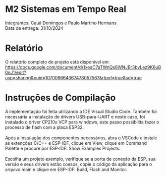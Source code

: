 # M2 Sistemas em Tempo Real

Integrantes: Cauã Domingos e Paulo Martino Hermans<br>
Data de entrega: 31/10/2024<br>

# Relatório

O relatório completo do projeto está disponível em: https://docs.google.com/document/d/1xeaC7aTWnQs8WNJBr3bvLez9K6uB0nJ1/edit?usp=sharing&ouid=107006664367478057567&rtpof=true&sd=true

# Instruções de Compilação

A implementação foi feita utilizando a IDE Visual Studio Code. Também foi necessária a instalação de drivers USB-para-UART e neste caso, foi instalado o driver CP210x VCP para windows, este passo possibilita fazer o processo de flash com a placa ESP32.<br><br>
Após a instalação dos componentes necessários, abra o VSCode e instale as extenções C/C++ e ESP-IDF, clique em View, clique em Command Palette e procure por ESP-IDF: Show Examples Projects.<br><br>
Escolha um projeto exemplo, verifique se a porta de conexão da ESP, sua versão e seus drivers estão coesos, copie o código da aplicação para o arquivo main e clique em ESP-IDF: Build, Flash and Monitor.
